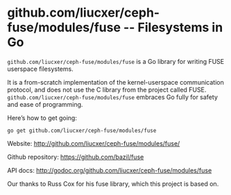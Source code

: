 github.com/liucxer/ceph-fuse/modules/fuse -- Filesystems in Go
===================================

`github.com/liucxer/ceph-fuse/modules/fuse` is a Go library for writing FUSE userspace
filesystems.

It is a from-scratch implementation of the kernel-userspace
communication protocol, and does not use the C library from the
project called FUSE. `github.com/liucxer/ceph-fuse/modules/fuse` embraces Go fully for safety and
ease of programming.

Here’s how to get going:

    go get github.com/liucxer/ceph-fuse/modules/fuse

Website: http://github.com/liucxer/ceph-fuse/modules/fuse/

Github repository: https://github.com/bazil/fuse

API docs: http://godoc.org/github.com/liucxer/ceph-fuse/modules/fuse

Our thanks to Russ Cox for his fuse library, which this project is
based on.
